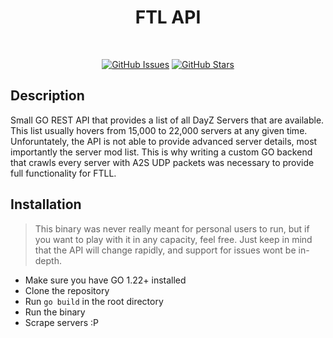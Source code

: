 <h1 align="center">FTL API</h1>

<br/>

<div align="center">

[![GitHub Issues](https://img.shields.io/github/issues/danlikestocode/ftl-api.svg?style=flat-square&label=Issues&color=d77982)](https://github.com/danlikestocode/ftl-api/issues)
[![GitHub Stars](https://img.shields.io/github/stars/danlikestocode/ftl-api.svg?style=flat-square&label=Stars&color=8fbcbb)](https://github.com/danlikestocode/ftl-api/stars)

</div>

## Description
Small GO REST API that provides a list of all DayZ Servers that are available.
This list usually hovers from 15,000 to 22,000 servers at any given time.
Unforuntately, the API is not able to provide advanced server details, most
importantly the server mod list. This is why writing a custom GO backend
that crawls every server with A2S UDP packets was necessary to provide full
functionality for FTLL.

## Installation
> This binary was never really meant for personal users to run, but if you want
to play with it in any capacity, feel free. Just keep in mind that the API
will change rapidly, and support for issues wont be in-depth.

- Make sure you have GO 1.22+ installed
- Clone the repository
- Run `go build` in the root directory
- Run the binary
- Scrape servers :P




